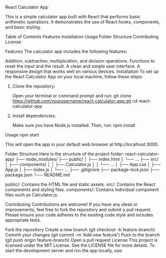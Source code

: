 React Calculator App

This is a simple calculator app built with React that performs basic arithmetic operations. It demonstrates the use of React hooks, components, and basic styling.

Table of Contents
Features 
Installation
Usage 
Folder Structure
Contributing
License


Features
The calculator app includes the following features:

Addition, subtraction, multiplication, and division operations.
Functions to reset the input and the result.
A clean and simple user interface.
A responsive design that works well on various devices.
Installation
To set up the React Calculator App on your local machine, follow these steps:

1. Clone the repository:

   Open your terminal or command prompt and run:
   git clone https://github.com/yourusername/react-calculator-app.git
   cd react-calculator-app

2. Install dependencies:

   Make sure you have Node.js installed. Then, run:
   npm install

Usage
npm start

This will open the app in your default web browser at http://localhost:3000.

Folder Structure
Here is the structure of the project folder:
react-calculator-app/
├── node_modules/
├── public/
│   ├── index.html
│   └── ...
├── src/
│   ├── components/
│   │   ├── Calculator.js
│   │   └── ...
│   ├── App.css
│   ├── App.js
│   ├── index.js
│   └── ...
├── .gitignore
├── package-lock.json
├── package.json
└── README.md

public/: Contains the HTML file and static assets.
src/: Contains the React components and styling files.
components/: Contains individual component files such as Calculator.js.

Contributing
Contributions are welcome! If you have any ideas or improvements, feel free to fork the repository and submit a pull request. Please ensure your code adheres to the existing code style and includes appropriate tests.

Fork the repository
Create a new branch (git checkout -b feature-branch)
Commit your changes (git commit -m 'Add new feature')
Push to the branch (git push origin feature-branch)
Open a pull request
License
This project is licensed under the MIT License. See the LICENSE file for more details.
To start the development server and run the app locally, use:
